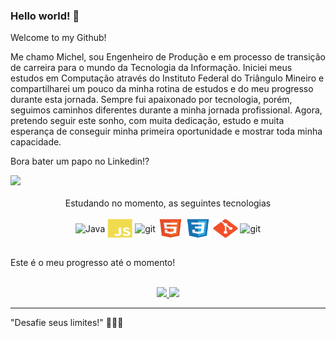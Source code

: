 ### Hello world! 👋

Welcome to my Github!

Me chamo Michel, sou Engenheiro de Produção e em processo de transição de carreira para o mundo da Tecnologia da Informação. Iniciei meus estudos em Computação através do Instituto Federal do Triângulo Mineiro e compartilharei um pouco da minha rotina de estudos e do meu progresso durante esta jornada.
Sempre fui apaixonado por tecnologia, porém, seguimos caminhos diferentes durante a minha jornada profissional. Agora, pretendo seguir este sonho, com muita dedicação, estudo e muita esperança de conseguir minha primeira oportunidade e mostrar toda minha capacidade.

Bora bater um papo no Linkedin!?
<div align="left" valign="top">
<a href="https://www.linkedin.com/in/michelabs" target="_blank"><img src="https://img.shields.io/badge/-LinkedIn-%230077B5?style=for-the-badge&logo=linkedin&logoColor=white" target="_blank"></a>   
</div>

<div align="center" valign="top"><br>
  Estudando no momento, as seguintes tecnologias<br>
  <br>
  <img align="center" alt="Java" height="30" width="40"src="https://cdn.jsdelivr.net/gh/devicons/devicon/icons/java/java-original.svg">
  <img align="center" alt="Js" height="30" width="40" src="https://raw.githubusercontent.com/devicons/devicon/master/icons/javascript/javascript-plain.svg">
  <img align="center" alt="git" height="40" width="40" src="https://user-images.githubusercontent.com/76872352/180283722-c6d980c9-e5ea-4be6-b004-10fa3331f484.png">
  <img align="center" alt="HTML" height="30" width="40" src="https://raw.githubusercontent.com/devicons/devicon/master/icons/html5/html5-original.svg">
  <img align="center" alt="CSS" height="30" width="40" src="https://raw.githubusercontent.com/devicons/devicon/master/icons/css3/css3-original.svg">
  <img align="center" alt="git" height="30" width="40" src="https://raw.githubusercontent.com/devicons/devicon/master/icons/git/git-original.svg">
  <img align="center" alt="git" height="30" width="40" src="https://user-images.githubusercontent.com/76872352/179828010-75fc9ea5-984b-4d2d-bd14-52feddaccdc3.png">
</div><br>

  Este é o meu progresso até o momento!
<div align="center" valign="top"><br>
<a href="https://github.com/michelabs">
<img height="180em" src="https://github-readme-stats.vercel.app/api/top-langs/?username=michelabs&layout=compact&langs_count=7&theme=dracula"/>
<img height="180em" src="https://github-readme-stats.vercel.app/api?username=michelabs&show_icons=true&theme=dracula&include_all_commits=true&count_private=true"/>
</div></a>

  ---------------------------------

"Desafie seus limites!"
🚀🚀🚀
